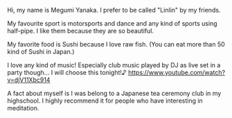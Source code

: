 Hi, my name is Megumi Yanaka. 
I prefer to be called "Linlin" by my friends.

My favourite sport is motorsports and dance and any kind of sports using half-pipe. 
I like them because they are so beautiful.

My favorite food is Sushi because I love raw fish. 
(You can eat more than 50 kind of Sushi in Japan.)

I love any kind of music! 
Especially club music played by DJ as live set in a party though...
I will choose this tonight!♪
https://www.youtube.com/watch?v=djV11Xbc914

A fact about myself is 
I was belong to a Japanese tea ceremony club in my highschool.
I highly recommend it for people who have interesting in meditation.
